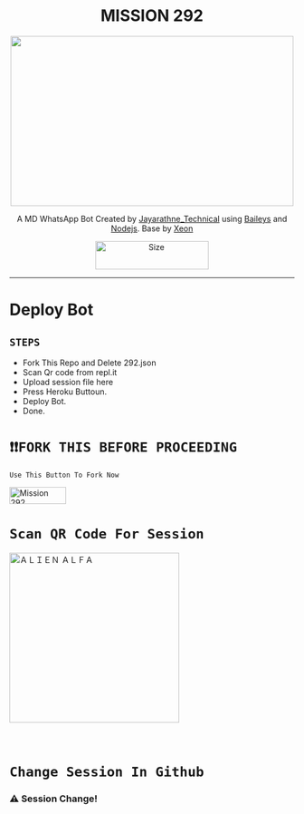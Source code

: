 <h1 align="center">MISSION 292<br></h1>
<p align="center">
  <img src="https://telegra.ph/file/cc7629d2fdfcedb74598d.jpg" width="500" height="300" />
</p>

<p align="center">
A MD WhatsApp Bot Created by <a href="https://github.com/Sithujaya01" target="_blank">Jayarathne_Technical</a> using <a href="https://github.com/adiwajshing/Baileys" target="_blank">Baileys</a> and <a href="https://github.com/nodejs" target="_blank">Nodejs</a>. Base by <a href="https://github.com/DGXeon" target="_blank">Xeon
</p>

<p align="center">
<a href="https://wa.me/94777611095"><img title="Size" src="https://i.postimg.cc/B6PmHtbc/wa2.png" width="200" height="50"></a>
</p>

------
# Deploy Bot

## `STEPS`

- Fork This Repo and Delete 292.json
- Scan Qr code from repl.it
- Upload session file here
- Press Heroku Buttoun.
- Deploy Bot.
- Done.

# `❗❗FORK THIS BEFORE PROCEEDING`
 
 `Use This Button To Fork Now`
  
  <a href="https://github.com/Sithujaya01/292/fork"><img title="Mission 292" src="https://i.postimg.cc/7ZMhPNNS/Whats-App-Image-2022-06-05-at-8-34-08-AM.jpg" width="100" height="30" ></a>
<br>
# `Scan QR Code For Session`
 
<a href="https://bit.ly/3MnJRjE"><img title="ＡＬＩＥＮ ＡＬＦＡ" src="https://repl.it/badge/github/quiec/whatsasena" width="300"></a>
  <br><br><br>
# `Change Session In Github`

  ### ⚠️ Session Change! 
